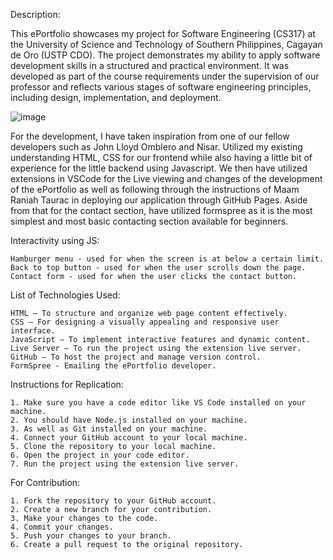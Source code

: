 Description:

This ePortfolio showcases my project for Software Engineering (CS317) at the University of Science and Technology of Southern Philippines, Cagayan de Oro (USTP CDO). The project demonstrates my ability to apply software development skills in a structured and practical environment. It was developed as part of the course requirements under the supervision of our professor and reflects various stages of software engineering principles, including design, implementation, and deployment.

![image](https://github.com/user-attachments/assets/6318173d-1cfb-4bc1-a1ad-a014a6e05f96)

For the development, I have taken inspiration from one of our fellow developers such as John Lloyd Omblero and Nisar.
    Utilized my existing understanding HTML, CSS for our frontend while also having a little bit of experience for the little backend using Javascript. 
    We then have utilized extensions in VSCode for the Live viewing and changes of the development of the ePortfolio as well as following through the instructions of 
    Maam Raniah Taurac in deploying our application through GitHub Pages. Aside from that for the contact section, have utilized formspree as it is the most simplest
    and most basic contacting section available for beginners.

Interactivity using JS:

    Hamburger menu - used for when the screen is at below a certain limit.
    Back to top button - used for when the user scrolls down the page.
    Contact form - used for when the user clicks the contact button.

List of Technologies Used:

    HTML – To structure and organize web page content effectively.
    CSS – For designing a visually appealing and responsive user interface.
    JavaScript – To implement interactive features and dynamic content.
    Live Server – To run the project using the extension live server.
    GitHub – To host the project and manage version control.
    FormSpree - Emailing the ePortfolio developer.

Instructions for Replication:

    1. Make sure you have a code editor like VS Code installed on your machine.
    2. You should have Node.js installed on your machine.
    3. As well as Git installed on your machine.
    4. Connect your GitHub account to your local machine.
    5. Clone the repository to your local machine.
    6. Open the project in your code editor.
    7. Run the project using the extension live server.

For Contribution:

    1. Fork the repository to your GitHub account.
    2. Create a new branch for your contribution.
    3. Make your changes to the code.
    4. Commit your changes.
    5. Push your changes to your branch.
    6. Create a pull request to the original repository.



